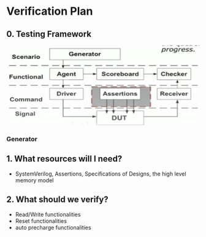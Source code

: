 # Verification Plan
## 0. Testing Framework
![alt text](image.png)


### Generator



## 1. What resources will I need?
- SystemVerilog, Assertions, Specifications of Designs, the high level memory model

## 2. What should we verify?
- Read/Write functionalities
- Reset functionalities
- auto precharge functionalities
